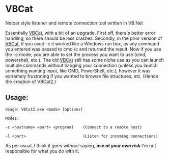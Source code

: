 # VBCat
Netcat style listener and remote connection tool written in VB.Net

Essentially [VBCat](https://github.com/MidwintersTomb/VBCat), with a bit of an upgrade.  First off, there's better error handling, so there should be less crashes.  Secondly, in the prior version of [VBCat](https://github.com/MidwintersTomb/VBCat), if you used -c it worked like a Windows run box, as any command you entered was passed to cmd /c and returned the result.  Now if you use the -c mode, you are able to set the process you want to use (cmd, powershell, etc.).  The old [VBCat](https://github.com/MidwintersTomb/VBCat) still has some niche use as you can launch multiple commands without hanging your connection (unless you launch something wanting input, like CMD, PowerShell, etc.), however it was extremely frustrating if you wanted to browse file structures, etc.  (Hence the creation of VBCat2.)

## Usage:
```
Usage: VBCat2.exe <mode> [options]

Modes:

-c <hostname> <port> <program)    (Connect to a remote host)

-l <port>                         (Listen for incoming connections)
```

As per usual, I think it goes without saying, ***use at your own risk*** I'm not responsible for what you do with it.
